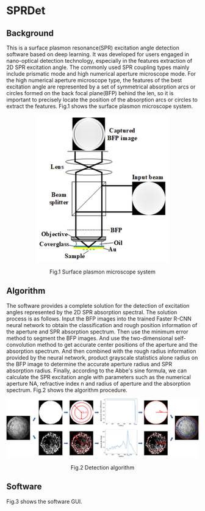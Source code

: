 # SPRDet

## Background

This is a surface plasmon resonance(SPR) excitation angle detection software based on deep learning. It was developed for users engaged in nano-optical detection technology, especially in the features extraction of 2D SPR excitation angle. The commonly used SPR coupling types mainly include prismatic mode and high numerical aperture microscope mode. For the high numerical aperture microscope type, the features of the best excitation angle are represented by a set of symmetrical absorption arcs or circles formed on the back focal plane(BFP) behind the len, so it is important to precisely locate the position of the absorption arcs or circles to extract the features. Fig.1 shows the surface plasmon microscope system.

<div  align="center">    
<img src="https://github.com/Deep-Lan/SPRDet/blob/main/figures/fig1.png" />

Fig.1 Surface plasmon microscope system
</div>

## Algorithm

The software provides a complete solution for the detection of excitation angles represented by the 2D SPR absorption spectral. The solution process is as follows. Input the BFP images into the trained Faster R-CNN neural network to obtain the classification and rough position information of the aperture and SPR absorption spectrum. Then use the minimum error method to segment the BFP images. And use the two-dimensional self-convolution method to get accurate center positions of the aperture and the absorption spectrum. And then combined with the rough radius information provided by the neural network, product grayscale statistics alone radius on the BFP image to determine the accurate aperture radius and SPR absorption radius. Finally, according to the Abbe's sine formula, we can calculate the SPR excitation angle with parameters such as the numerical aperture NA, refractive index n and radius of aperture and the absorption spectrum. Fig.2 shows the algorithm procedure.

<div  align="center">    
<img src="https://github.com/Deep-Lan/SPRDet/blob/main/figures/fig2.png" />
  
Fig.2 Detection algorithm
</div>

## Software

Fig.3 shows the software GUI.
